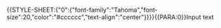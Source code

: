 {{STYLE-SHEET:{"0":{"font-family":"Tahoma","font-size":20,"color":"#cccccc","text-align":"center"}}}}{{PARA:0}}Input text